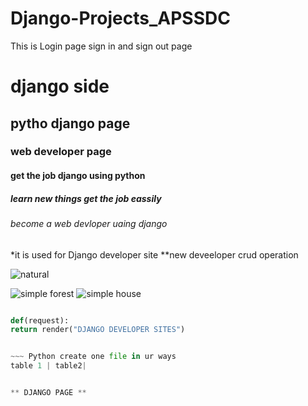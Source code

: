 # Django-Projects_APSSDC
This is Login page sign in and sign out page

# django side
## pytho django page
### web developer page
#### get the job django using python 
##### learn new things get the job eassily
###### become  a  web devloper uaing django

*it is used for Django developer site 
**new deveeloper crud operation




![natural](https://i.pinimg.com/originals/1c/aa/c5/1caac55143e3e11461c6ae5962403deb.jpg)

![simple forest](https://www.marshallsindia.com/images/younique/nature/nature-cover-slider-6.jpg)
![simple house](https://i.ytimg.com/vi/r0m31joZaoE/maxresdefault.jpg)


~~~ python

def(request):
return render("DJANGO DEVELOPER SITES")


~~~ Python create one file in ur ways 
table 1 | table2|


** DJANGO PAGE **
